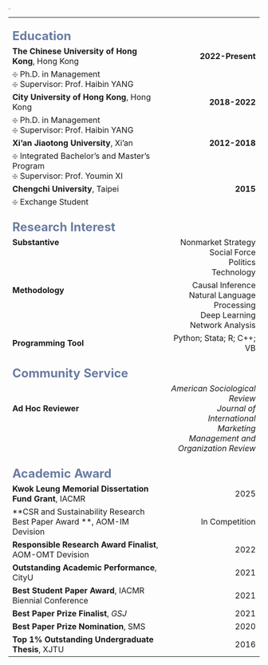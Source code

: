 <img src="https://caiyishu.github.io/picx-images-hosting/签名.1zii8637xy.webp" alt="img" style="zoom:12%;" />

|                                                              |                                                              |
| :----------------------------------------------------------- | -----------------------------------------------------------: |
| **<br /><font color=#6A7BA2 size=5>Education</font>**        |                                                              |
| **The Chinese  University of Hong Kong**, Hong Kong          |                                             **2022-Present** |
| <font color=grey size=2>✠</font> Ph.D. in Management<br /><font color=grey size=2>✠</font> Supervisor: Prof. Haibin YANG |                                                              |
| **City University of Hong Kong**, Hong Kong                  |                                                **2018-2022** |
| <font color=grey size=2>✠</font> Ph.D. in Management<br /><font color=grey size=2>✠</font> Supervisor: Prof. Haibin YANG |                                                              |
| **Xi’an Jiaotong University**, Xi’an                         |                                                **2012-2018** |
| <font color=grey size=2>✠</font> Integrated Bachelor’s and Master’s Program<br /><font color=grey size=2>✠</font> Supervisor: Prof. Youmin XI |                                                              |
| **Chengchi University**, Taipei                              |                                                     **2015** |
| <font color=grey size=2>✠</font> Exchange Student            |                                                              |
| **<br /><font color=#6A7BA2 size=5>Research Interest**       |                                                              |
| **Substantive**<br /><br /><br /><br />                      | Nonmarket Strategy<br />Social Force<br />Politics<br />Technology |
| **Methodology**<br /><br /><br /><br />                      | Causal Inference<br />Natural Language Processing<br />Deep Learning<br />Network Analysis |
| **Programming Tool**                                         |                                    Python; Stata; R; C++; VB |
| **<br /><font color=#6A7BA2 size=5>Community Service</font>** |                                                              |
| **Ad Hoc Reviewer**<br /><br /><br />                        | *American Sociological Review*<br />*Journal of International Marketing*<br />*Management and Organization Review* |
| **<br /><font color=#6A7BA2 size=5>Academic Award</font>**   |                                                              |
| **Kwok Leung Memorial Dissertation Fund Grant**, IACMR       |                                                         2025 |
| **CSR and Sustainability Research Best Paper Award **, AOM-IM Devision |                                               In Competition |
| **Responsible Research Award Finalist**, AOM-OMT Devision    |                                                         2022 |
| **Outstanding Academic Performance**,  CityU                 |                                                         2021 |
| **Best Student Paper Award**, IACMR Biennial Conference      |                                                         2021 |
| **Best Paper Prize Finalist**, *GSJ*                         |                                                         2021 |
| **Best Paper Prize Nomination**, SMS                         |                                                         2020 |
| **Top 1% Outstanding Undergraduate Thesis**, XJTU            |                                                         2016 |
